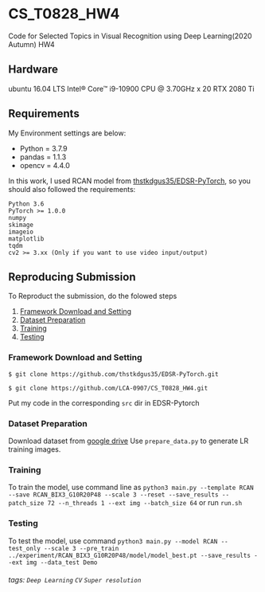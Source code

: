 
# CS_T0828_HW4
Code for Selected Topics in Visual Recognition
using Deep Learning(2020 Autumn) HW4

## Hardware
ubuntu 16.04 LTS
Intel® Core™ i9-10900 CPU @ 3.70GHz x 20
RTX 2080 Ti

## Requirements
My Environment settings are below:
* Python = 3.7.9
* pandas = 1.1.3
* opencv = 4.4.0

In this work, I used RCAN model from [thstkdgus35/EDSR-PyTorch](https://github.com/thstkdgus35/EDSR-PyTorch), so you should also followed the requirements:
```
Python 3.6
PyTorch >= 1.0.0
numpy
skimage
imageio
matplotlib
tqdm
cv2 >= 3.xx (Only if you want to use video input/output)
```
## Reproducing Submission
To Reproduct the submission, do the folowed steps
1. [Framework Download and Setting](#Framework-Download-and-Setting)
2. [Dataset Preparation](#Dataset-Preparation)
3. [Training](#Training)
4. [Testing](#Testing)

### Framework Download and Setting

```
$ git clone https://github.com/thstkdgus35/EDSR-PyTorch.git
```
```
$ git clone https://github.com/LCA-0907/CS_T0828_HW4.git
```

Put my code in the corresponding `src` dir in EDSR-Pytorch
### Dataset Preparation
Download dataset from [google drive](https://drive.google.com/drive/u/0/folders/1H-sIY7zj42Fex1ZjxxSC3PV1pK4Mij6x)
Use `prepare_data.py` to generate LR training images.

### Training
To train the model, use command line as
`
python3 main.py --template RCAN --save RCAN_BIX3_G10R20P48 --scale 3 --reset --save_results --patch_size 72 --n_threads 1 --ext img --batch_size 64
`
or run `run.sh`

### Testing
To test the model, use command
`python3 main.py --model RCAN --test_only --scale 3 --pre_train ../experiment/RCAN_BIX3_G10R20P48/model/model_best.pt --save_results --ext img --data_test Demo`


###### tags: `Deep Learning` `CV` `Super resolution`
